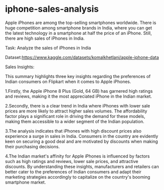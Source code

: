 # iphone-sales-analysis
Apple iPhones are among the top-selling smartphones worldwide. There is huge competition among smartphone brands in India, where you can get the latest technology in a smartphone at half the price of an iPhone. Still, there are high sales of iPhones in India. 

Task: Analyze the sales of iPhones in India

Dataset:https://www.kaggle.com/datasets/komalkhetlani/apple-iphone-data

Sales Insights:

This summary highlights three key insights regarding the preferences of Indian consumers on Flipkart when it comes to Apple iPhones.

1.Firstly, the Apple iPhone 8 Plus (Gold, 64 GB) has garnered high ratings and reviews, making it the most appreciated iPhone in the Indian market.

2.Secondly, there is a clear trend in India where iPhones with lower sale prices are more likely to attract higher sales volumes. The affordability factor plays a significant role in driving the demand for these models, making them accessible to a wider segment of the Indian population.

3.The analysis indicates that iPhones with high discount prices also experience a surge in sales in India. Consumers in the country are evidently keen on securing a good deal and are motivated by discounts when making their purchasing decisions.

4.The Indian market's affinity for Apple iPhones is influenced by factors such as high ratings and reviews, lower sale prices, and attractive discounts. By understanding these insights, manufacturers and retailers can better cater to the preferences of Indian consumers and adapt their marketing strategies accordingly to capitalize on the country's booming smartphone market.
